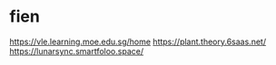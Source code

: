 # fien
https://vle.learning.moe.edu.sg/home
https://plant.theory.6saas.net/
https://lunarsync.smartfoloo.space/
